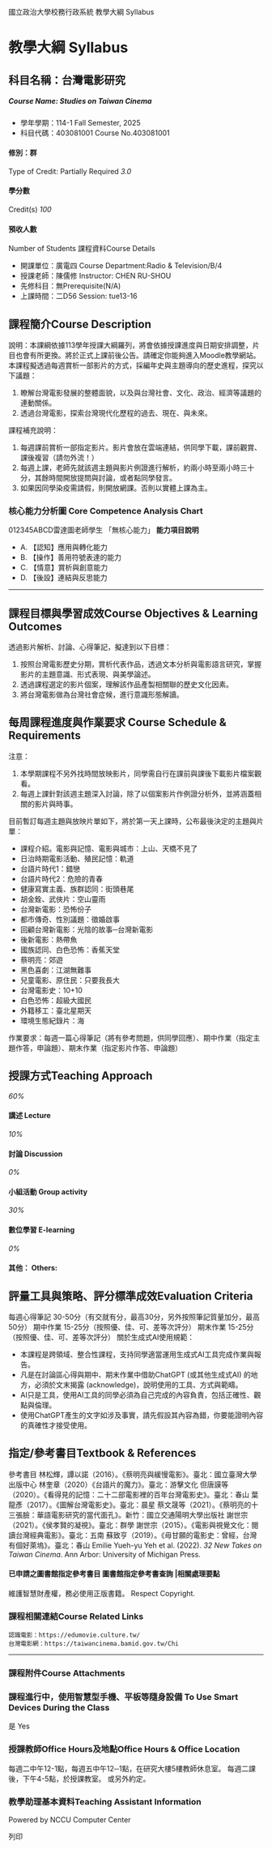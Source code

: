 國立政治大學校務行政系統 教學大綱 Syllabus
# 教學大綱 Syllabus
##  科目名稱：台灣電影研究
#####  Course Name: Studies on Taiwan Cinema
  * 學年學期：114-1 Fall Semester, 2025 
  * 科目代碼：403081001 Course No.403081001


#### 修別：群
Type of Credit: Partially Required 
_3.0_
#### 學分數
Credit(s)
_100_
#### 預收人數
Number of Students
課程資料Course Details
  * 開課單位：廣電四 Course Department:Radio & Television/B/4 
  * 授課老師：陳儒修 Instructor: CHEN RU-SHOU 
  * 先修科目：無Prerequisite(N/A)
  * 上課時間：二D56 Session: tue13-16


##  課程簡介Course Description
說明：本課綱依據113學年授課大綱羅列，將會依據授課進度與日期安排調整，片目也會有所更換。將於正式上課前後公告。請確定你能夠進入Moodle教學網站。
本課程擬透過每週賞析一部影片的方式，採編年史與主題導向的歷史進程，探究以下議題：
  1. 瞭解台灣電影發展的整體面貌，以及與台灣社會、文化、政治、經濟等議題的連動關係。
  2. 透過台灣電影，探索台灣現代化歷程的過去、現在、與未來。


課程補充說明：
  1. 每週課前賞析一部指定影片。影片會放在雲端連結，供同學下載，課前觀賞、課後複習（請勿外流！）
  2. 每週上課，老師先就該週主題與影片例證進行解析，約兩小時至兩小時三十分，其餘時間開放提問與討論，或者點同學發言。
  3. 如果因同學染疫需請假，則開放網課。否則以實體上課為主。


###  核心能力分析圖 Core Competence Analysis Chart
012345ABCD雷達圖老師學生
「無核心能力」 
**能力項目說明**
  * A. 【認知】應用與轉化能力
  * B. 【操作】善用符號表達的能力
  * C. 【情意】賞析與創意能力
  * D. 【後設】連結與反思能力


* * *
##  課程目標與學習成效Course Objectives & Learning Outcomes 
透過影片解析、討論、心得筆記，擬達到以下目標：
  1. 按照台灣電影歷史分期，賞析代表作品，透過文本分析與電影語言研究，掌握影片的主題意識、形式表現、與美學論述。
  2. 透過課程選定的影片個案，理解該作品產製相關聯的歷史文化因素。
  3. 將台灣電影做為台灣社會症候，進行意識形態解讀。


##  每周課程進度與作業要求 Course Schedule & Requirements
注意：
  1. 本學期課程不另外找時間放映影片，同學需自行在課前與課後下載影片檔案觀看。
  2. 每週上課針對該週主題深入討論，除了以個案影片作例證分析外，並將涵蓋相關的影片與時事。


目前暫訂每週主題與放映片單如下，將於第一天上課時，公布最後決定的主題與片單：
  * 課程介紹。電影與記憶、電影與城市：上山、天橋不見了
  * 日治時期電影活動、殖民記憶：軌道
  * 台語片時代1：錯戀
  * 台語片時代2：危險的青春
  * 健康寫實主義、族群認同：街頭巷尾
  * 胡金銓、武俠片：空山靈雨
  * 台灣新電影：恐怖份子
  * 都市傳奇、性別議題：徵婚啟事
  * 回顧台灣新電影：光陰的故事─台灣新電影 
  * 後新電影：熱帶魚
  * 國族認同、白色恐怖：香蕉天堂
  * 蔡明亮：郊遊
  * 黑色喜劇：江湖無難事
  * 兒童電影、原住民：只要我長大
  * 台灣電影史：10+10
  * 白色恐怖：超級大國民
  * 外籍移工：臺北星期天
  * 環境生態紀錄片：海


作業要求：每週一篇心得筆記（將有參考問題，供同學回應）、期中作業（指定主題作答，申論題）、期末作業（指定影片作答、申論題）
##  授課方式Teaching Approach
_60%_
####  講述 Lecture
_10%_
####  討論 Discussion
_0%_
####  小組活動 Group activity
_30%_
####  數位學習 E-learning
_0%_
####  其他： Others:
##  評量工具與策略、評分標準成效Evaluation Criteria
每週心得筆記 30-50分（有交就有分，最高30分，另外按照筆記質量加分，最高50分）
期中作業 15-25分（按照優、佳、可、差等次評分）
期末作業 15-25分（按照優、佳、可、差等次評分）
關於生成式AI使用規範：
  * 本課程是跨領域、整合性課程，支持同學適當運用生成式AI工具完成作業與報告。
  * 凡是在討論區心得與期中、期末作業中借助ChatGPT (或其他生成式AI) 的地方，必須於文末揭露 (acknowledge)，說明使用的工具、方式與範疇。
  * AI只是工具，使用AI工具的同學必須為自己完成的內容負責，包括正確性、觀點與倫理。
  * 使用ChatGPT產生的文字如涉及事實，請先假設其內容為錯，你要能證明內容的真確性才接受使用。


##  指定/參考書目Textbook & References
參考書目
林松輝，譚以諾（2016）。《蔡明亮與緩慢電影》。臺北：國立臺灣大學出版中心
林奎章（2020）《台語片的魔力》。臺北：游擊文化
但唐謨等（2020）。《看得見的記憶：二十二部電影裡的百年台灣電影史》。臺北：春山
葉龍彥（2017）。《圖解台灣電影史》。臺北：晨星
蔡文晟等（2021）。《蔡明亮的十三張臉：華語電影研究的當代面孔》。新竹：國立交通陽明大學出版社
謝世宗（2021）。《侯孝賢的凝視》。臺北：群學
謝世宗（2015）。《電影與視覺文化：閱讀台灣經典電影》。臺北：五南
蘇致亨（2019）。《毋甘願的電影史：曾經，台灣有個好萊塢》。臺北：春山
Emilie Yueh-yu Yeh et al. (2022). _32 New Takes on Taiwan Cinema_. Ann Arbor: University of Michigan Press.
####  已申請之圖書館指定參考書目  圖書館指定參考書查詢 |相關處理要點
維護智慧財產權，務必使用正版書籍。 Respect Copyright.
###  課程相關連結Course Related Links
```
認識電影：https://edumovie.culture.tw/
台灣電影網：https://taiwancinema.bamid.gov.tw/Chi
```

* * *
###  課程附件Course Attachments
###  課程進行中，使用智慧型手機、平板等隨身設備 To Use Smart Devices During the Class
是  Yes
###  授課教師Office Hours及地點Office Hours & Office Location
每週二中午12-1點，每週五中午12─1點，在研究大樓5樓教師休息室。
每週二課後，下午4-5點，於授課教室。
或另外約定。
###  教學助理基本資料Teaching Assistant Information
Powered by NCCU Computer Center
  
列印
